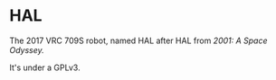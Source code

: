 # HAL
The 2017 VRC 709S robot, named HAL after HAL from *2001: A Space Odyssey.*

It's under a GPLv3.
